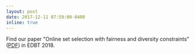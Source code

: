 ```yaml
---
layout: post
date: 2017-12-11 07:59:00-0400
inline: true
---
```


Find our paper "Online set selection with fairness and diversity constraints" (<a href="http://openproceedings.org/2018/conf/edbt/paper-98.pdf" target="blank">PDF</a>) in EDBT 2018.
